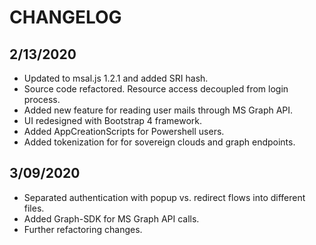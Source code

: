 # CHANGELOG

## 2/13/2020

* Updated to msal.js 1.2.1 and added SRI hash.
* Source code refactored. Resource access decoupled from login process.
* Added new feature for reading user mails through MS Graph API.
* UI redesigned with Bootstrap 4 framework.
* Added AppCreationScripts for Powershell users.
* Added tokenization for for sovereign clouds and graph endpoints.

## 3/09/2020

* Separated authentication with popup vs. redirect flows into different files.
* Added Graph-SDK for MS Graph API calls.
* Further refactoring changes.
